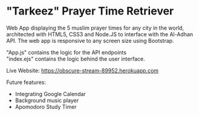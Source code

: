 # "Tarkeez" Prayer Time Retriever

Web App displaying the 5 muslim prayer times for any city in the world, architected with HTML5, CSS3 and Node.JS to interface with the Al-Adhan API. The web app is responsive to any screen size using Bootstrap.

"App.js" contains the logic for the API endpoints <br>
"index.ejs" contains the logic behind the user interface.

Live Website: https://obscure-stream-89952.herokuapp.com

Future features:
- Integrating Google Calendar
- Background music player
- Apomodoro Study Timer
